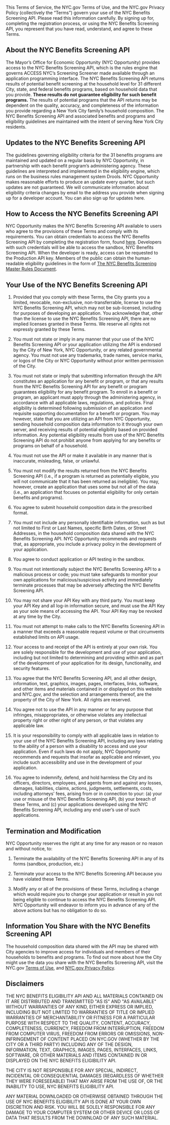 This Terms of Service, the NYC.gov Terms of Use, and the NYC.gov Privacy Policy (collectively the “Terms”) govern your use of the NYC Benefits Screening API. Please read this information carefully. By signing up for, completing the registration process, or using the NYC Benefits Screening API, you represent that you have read, understand, and agree to these Terms. 

## About the NYC Benefits Screening API

The Mayor’s Office for Economic Opportunity (NYC Opportunity) provides access to the NYC Benefits Screening API, which is the rules engine that governs ACCESS NYC’s Screening Screener made available through an application programming interface. The NYC Benefits Screening API returns results of potential benefit screening at the household level for 31 different City, state, and federal benefits programs, based on household data that you provide. **These results do not guarantee eligibility for such benefit programs.** The results of potential programs that the API returns may be dependent on the quality, accuracy, and completeness of the information you provide regarding a New York City family’s household composition.  The NYC Benefits Screening API and associated benefits and programs and eligibility guidelines are maintained with the intent of serving New York City residents.

## Updates to the NYC Benefits Screening API

The guidelines governing eligibility criteria for the 31 benefits programs are maintained and updated on a regular basis by NYC Opportunity, in partnership with each benefit program’s administering agency. These guidelines are interpreted and implemented in the eligibility engine, which runs on the business rules management system Drools. NYC Opportunity makes reasonable efforts to produce an update every quarter, but such updates are not guaranteed. We will communicate information about eligibility criteria changes by email to the address you provide when signing up for a developer account. You can also sign up for updates here. 

## How to Access the NYC Benefits Screening API

NYC Opportunity makes the NYC Benefits Screening API available to users who agree to the provisions of these Terms and comply with its requirements. You can obtain credentials to access the NYC Benefits Screening API by completing the registration form, found [here](http://eepurl.com/gfLTuH). Developers with such credentials will be able to access the sandbox, NYC Benefits Screening API. When the developer is ready, access can be requested to the Production API key. Members of the public can obtain the human-readable eligibility guidelines in the form of [The NYC Benefits Screening Master Rules Document](resources/NYC_Benefits_Eligibility_Screening_Chart_1.3.0.pdf).

## Your Use of the NYC Benefits Screening API

1.  Provided that you comply with these Terms, the City grants you a limited, revocable, non-exclusive, non-transferrable, license to use the NYC Benefits Screening API, which may not be sub-licensed, including for purposes of developing an application. You acknowledge that, other than the license to use the NYC Benefits Screening API, there are no implied licenses granted in these Terms. We reserve all rights not expressly granted by these Terms. 

2.  You must not state or imply in any manner that your use of the NYC Benefits Screening API or your application utilizing the API is endorsed by the City of New York, NYC Opportunity, or any related governmental agency. You must not use any trademarks, trade names, service marks, or logos of the City or NYC Opportunity without prior written permission of the City.  

3.  You must not state or imply that submitting information through the API constitutes an application for any benefit or program, or that any results from the NYC Benefits Screening API for any benefit or program guarantees eligibility for any benefit program. To enroll in a benefit or program, an applicant must apply through the administering agency, in accordance with all applicable laws, regulations, and policies. Final eligibility is determined following submission of an application and requisite supporting documentation for a benefit or program. You may however, state that you are utilizing an API from NYC Opportunity, sending household composition data information to it through your own server, and receiving results of potential eligibility based on provided information. Any potential eligibility results from use of the NYC Benefits Screening API do not prohibit anyone from applying for any benefits or programs on behalf of a household.

4.  You must not use the API or make it available in any manner that is inaccurate, misleading, false, or unlawful.

5.  You must not modify the results returned from the NYC Benefits Screening API (i.e., if a program is returned as potentially eligible, you will not communicate that it has been returned as ineligible). You may, however, create an application that uses some but not all of the data (i.e., an application that focuses on potential eligibility for only certain benefits and programs).

6.  You agree to submit household composition data in the prescribed format.

7.  You must not include any personally identifiable information, such as but not limited to First or Last Names, specific Birth Dates, or Street Addresses, in the household composition data shared with the NYC Benefits Screening API. NYC Opportunity recommends and requests that, as appropriate, you include a privacy policy in the development of your application.

8.  You agree to conduct application or API testing in the sandbox.

9.  You must not intentionally subject the NYC Benefits Screening API to a malicious process or code; you must take safeguards to monitor your own applications for malicious/suspicious activity and immediately terminate processes that may be adversely affecting the NYC Benefits Screening API.

10. You may not share your API Key with any third party. You must keep your API Key and all log-in information secure, and must use the API Key as your sole means of accessing the API. Your API Key may be revoked at any time by the City.

11. You must not attempt to make calls to the NYC Benefits Screening API in a manner that exceeds a reasonable request volume or that circumvents established limits on API usage.

12. Your access to and receipt of the API is entirely at your own risk. You are solely responsible for the development and use of your application, including but not limited to determining and providing within and as part of the development of your application for its design, functionality, and security features.

13. You agree that the NYC Benefits Screening API, and all other design, information, text, graphics, images, pages, interfaces, links, software, and other items and materials contained in or displayed on this website and NYC.gov, and the selection and arrangements thereof, are the property of the City of New York. All rights are reserved.

14. You agree not to use the API in any manner or for any purpose that infringes, misappropriates, or otherwise violates any intellectual property right or other right of any person, or that violates any applicable law.

15. It is your responsibility to comply with all applicable laws in relation to your use of the NYC Benefits Screening API, including any laws relating to the ability of a person with a disability to access and use your application. Even if such laws do not apply, NYC Opportunity recommends and requests that insofar as applicable and relevant, you include such accessibility and use in the development of your application.

16. You agree to indemnify, defend, and hold harmless the City and its officers, directors, employees, and agents from and against any losses, damages, liabilities, claims, actions, judgments, settlements, costs, including attorneys’ fees, arising from or in connection to your: (a) your use or misuse of the NYC Benefits Screening API, (b) your breach of these Terms, and (c) your applications developed using the NYC Benefits Screening API, including any end user’s use of such applications.

## Termination and Modification

NYC Opportunity reserves the right at any time for any reason or no reason and without notice, to:

1.  Terminate the availability of the NYC Benefits Screening API in any of its forms (sandbox, production, etc.)

2.  Terminate your access to the NYC Benefits Screening API because you have violated these Terms.

3.  Modify any or all of the provisions of these Terms, including a change which would require you to change your application or result in you not being eligible to continue to access the NYC Benefits Screening API.
NYC Opportunity will endeavor to inform you in advance of any of the above actions but has no obligation to do so.

## Information You Share with the NYC Benefits Screening API

The household composition data shared with the API may be shared with City agencies to improve access for individuals and members of their households to benefits and programs. To find out more about how the City might use the data you share with the NYC Benefits Screening API, visit the NYC.gov [Terms of Use](https://www1.nyc.gov/home/terms-of-use.page), and [NYC.gov Privacy Policy](https://www1.nyc.gov/home/privacy-policy.page).

## Disclaimers

THE NYC BENEFITS ELIGIBILITY API AND ALL MATERIALS CONTAINED ON IT ARE DISTRIBUTED AND TRANSMITTED "AS IS" AND "AS AVAILABLE" WITHOUT WARRANTIES OF ANY KIND, EITHER EXPRESS OR IMPLIED, INCLUDING BUT NOT LIMITED TO WARRANTIES OF TITLE OR IMPLIED WARRANTIES OF MERCHANTABILITY OR FITNESS FOR A PARTICULAR PURPOSE WITH RESPECT TO THE QUALITY, CONTENT, ACCURACY, COMPLETENESS, CURRENCY, FREEDOM FROM INTERRUPTION, FREEDOM FROM COMPUTER VIRUS, FREEDOM FROM ERRORS OR OMISSIONS, NON-INFRINGEMENT OF CONTENT PLACED ON NYC.GOV (WHETHER BY THE CITY OR A THIRD PARTY) INCLUDING ANY OF THE DESIGN, INFORMATION, TEXT, GRAPHICS, IMAGES, PAGES, INTERFACES, LINKS, SOFTWARE, OR OTHER MATERIALS AND ITEMS CONTAINED IN OR DISPLAYED ON THE NYC BENEFITS ELIGIBILITY API.

THE CITY IS NOT RESPONSIBLE FOR ANY SPECIAL, INDIRECT, INCIDENTAL OR CONSEQUENTIAL DAMAGES (REGARDLESS OF WHETHER THEY WERE FORESEEABLE) THAT MAY ARISE FROM THE USE OF, OR THE INABILITY TO USE, NYC BENEFITS ELIGIBILITY API.

ANY MATERIAL DOWNLOADED OR OTHERWISE OBTAINED THROUGH THE USE OF NYC BENEFITS ELIGIBILITY API IS DONE AT YOUR OWN DISCRETION AND RISK. YOU WILL BE SOLELY RESPONSIBLE FOR ANY DAMAGE TO YOUR COMPUTER SYSTEM OR OTHER DEVICE OR LOSS OF DATA THAT RESULTS FROM THE DOWNLOAD OF ANY SUCH MATERIAL.